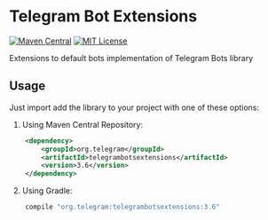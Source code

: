 # Telegram Bot Extensions

[![Maven Central](https://maven-badges.herokuapp.com/maven-central/org.telegram/telegrambotsextensions/badge.svg)](http://mvnrepository.com/artifact/org.telegram/telegrambotsextensions)
[![MIT License](http://img.shields.io/badge/license-MIT-blue.svg?style=flat)](https://github.com/rubenlagus/TelegramBots/blob/master/LICENSE)

Extensions to default bots implementation of Telegram Bots library


## Usage

Just import add the library to your project with one of these options:

  1. Using Maven Central Repository:

```xml
    <dependency>
        <groupId>org.telegram</groupId>
        <artifactId>telegrambotsextensions</artifactId>
        <version>3.6</version>
    </dependency>
```

   2. Using Gradle:

```gradle
    compile "org.telegram:telegrambotsextensions:3.6"
```